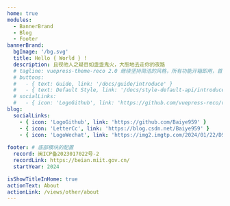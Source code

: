 ```yaml
---
home: true
modules:
  - BannerBrand
  - Blog
  - Footer
bannerBrand:
  bgImage: '/bg.svg'
  title: Hello { World } !
  description: 且视他人之疑目如盏盏鬼火，大胆地去走你的夜路
  # tagline: vuepress-theme-reco 2.0 继续坚持简洁的风格，所有功能开箱即用，首页模块化组装，使用 tailwindcss 书写样式，将 Vite 作为默认编译器。你只需要负责内容创作，其他请交给我。
  # buttons:
  #   - { text: Guide, link: '/docs/guide/introduce' }
  #   - { text: Default Style, link: '/docs/style-default-api/introduce', type: 'plain' }
  # socialLinks:
  #   - { icon: 'LogoGithub', link: 'https://github.com/vuepress-reco/vuepress-theme-reco' }
blog:
  socialLinks:
    - { icon: 'LogoGithub', link: 'https://github.com/Baiye959' }
    - { icon: 'LetterCc', link: 'https://blog.csdn.net/Baiye959' }
    - { icon: 'LogoWechat', link: 'https://img2.imgtp.com/2024/01/22/DSIbWNaR.jpg' }
    
footer: # 底部模块的配置
  record: 闽ICP备2023017022号-2
  recordLink: https://beian.miit.gov.cn/
  startYear: 2024

isShowTitleInHome: true
actionText: About
actionLink: /views/other/about
---
```

